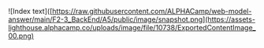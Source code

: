 ![Index text]([https://raw.githubusercontent.com/ALPHACamp/web-model-answer/main/F2-3_BackEnd/A5/public/image/snapshot.png](https://assets-lighthouse.alphacamp.co/uploads/image/file/10738/ExportedContentImage_00.png)
